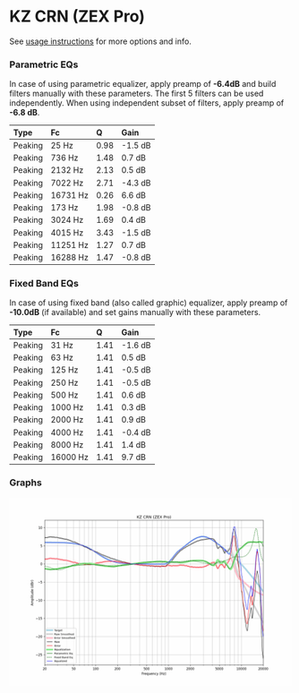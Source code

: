 # KZ CRN (ZEX Pro)
See [usage instructions](https://github.com/jaakkopasanen/AutoEq#usage) for more options and info.

### Parametric EQs
In case of using parametric equalizer, apply preamp of **-6.4dB** and build filters manually
with these parameters. The first 5 filters can be used independently.
When using independent subset of filters, apply preamp of **-6.8 dB**.

| Type    | Fc       |    Q | Gain    |
|:--------|:---------|:-----|:--------|
| Peaking | 25 Hz    | 0.98 | -1.5 dB |
| Peaking | 736 Hz   | 1.48 | 0.7 dB  |
| Peaking | 2132 Hz  | 2.13 | 0.5 dB  |
| Peaking | 7022 Hz  | 2.71 | -4.3 dB |
| Peaking | 16731 Hz | 0.26 | 6.6 dB  |
| Peaking | 173 Hz   | 1.98 | -0.8 dB |
| Peaking | 3024 Hz  | 1.69 | 0.4 dB  |
| Peaking | 4015 Hz  | 3.43 | -1.5 dB |
| Peaking | 11251 Hz | 1.27 | 0.7 dB  |
| Peaking | 16288 Hz | 1.47 | -0.8 dB |

### Fixed Band EQs
In case of using fixed band (also called graphic) equalizer, apply preamp of **-10.0dB**
(if available) and set gains manually with these parameters.

| Type    | Fc       |    Q | Gain    |
|:--------|:---------|:-----|:--------|
| Peaking | 31 Hz    | 1.41 | -1.6 dB |
| Peaking | 63 Hz    | 1.41 | 0.5 dB  |
| Peaking | 125 Hz   | 1.41 | -0.5 dB |
| Peaking | 250 Hz   | 1.41 | -0.5 dB |
| Peaking | 500 Hz   | 1.41 | 0.6 dB  |
| Peaking | 1000 Hz  | 1.41 | 0.3 dB  |
| Peaking | 2000 Hz  | 1.41 | 0.9 dB  |
| Peaking | 4000 Hz  | 1.41 | -0.4 dB |
| Peaking | 8000 Hz  | 1.41 | 1.4 dB  |
| Peaking | 16000 Hz | 1.41 | 9.7 dB  |

### Graphs
![](./KZ%20CRN%20(ZEX%20Pro).png)
